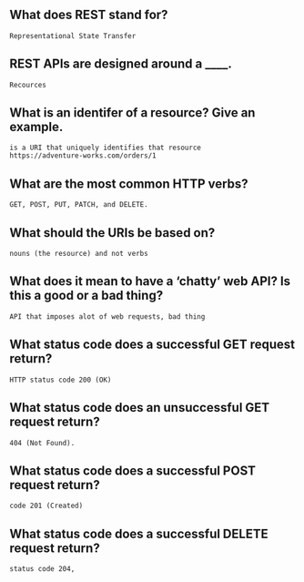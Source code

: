 ## What does REST stand for?
    Representational State Transfer

## REST APIs are designed around a ____.
    Recources

## What is an identifer of a resource? Give an example.
    is a URI that uniquely identifies that resource
    https://adventure-works.com/orders/1

## What are the most common HTTP verbs?
    GET, POST, PUT, PATCH, and DELETE.

## What should the URIs be based on?
    nouns (the resource) and not verbs

## What does it mean to have a ‘chatty’ web API? Is this a good or a bad thing?
    API that imposes alot of web requests, bad thing

## What status code does a successful GET request return?
    HTTP status code 200 (OK)

## What status code does an unsuccessful GET request return?
    404 (Not Found).

## What status code does a successful POST request return?
    code 201 (Created)
    
## What status code does a successful DELETE request return?
    status code 204,